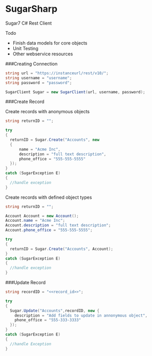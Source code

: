 SugarSharp
==========

Sugar7 C# Rest Client


Todo
* Finish data models for core objects
* Unit Testing
* Other webservice resources


###Creating Connection

```c#
string url = "https://instanceurl/rest/v10/";
string username = "username";
string password = "password";

SugarClient Sugar = new SugarClient(url, username, password);

```


###Create Record

Create records with anonymous objects
```c#
string returnID = "";

try
{
  returnID = Sugar.Create("Accounts", new
  {
      name = "Acme Inc",
      description = "full text description",
      phone_office = "555-555-5555"
  });
}
catch (SugarException E)
{
  //handle exception
}
```

Create records with defined object types

```c#
string returnID = "";

Account Account = new Account();
Account.name = "Acme Inc";
Account.description = "full text description";
Account.phone_office = "555-555-5555";

try
{
  returnID = Sugar.Create("Accounts", Account);
}
catch (SugarException E)
{
  //handle exception
}
```


###Update Record

```c#
string recordID = "<<record_id>>";

try
{
  Sugar.Update("Accounts",recordID, new {
    description = "Add fields to update in annonymous object",
    phone_office = "555-333-3333"
  });
}
catch (SugarException E)
{
  //handle Exception
}

```
